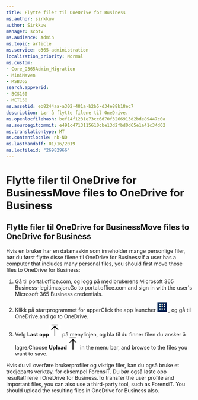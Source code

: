 ```yaml
---
title: Flytte filer til OneDrive for Business
ms.author: sirkkuw
author: Sirkkuw
manager: scotv
ms.audience: Admin
ms.topic: article
ms.service: o365-administration
localization_priority: Normal
ms.custom:
- Core_O365Admin_Migration
- MiniMaven
- MSB365
search.appverid:
- BCS160
- MET150
ms.assetid: eb8244aa-a302-481a-b2b5-d34e88b18ec7
description: Lær å flytte filene til OneDrive.
ms.openlocfilehash: bef14f1231e73cc6d70f3266913d2bde89447c0a
ms.sourcegitcommit: e491c4713115610cbe13d2fbd0d65e1a41c34d62
ms.translationtype: MT
ms.contentlocale: nb-NO
ms.lasthandoff: 01/16/2019
ms.locfileid: "26982966"
---
```

# <a name="move-files-to-onedrive-for-business"></a><span data-ttu-id="798fa-103">Flytte filer til OneDrive for Business</span><span class="sxs-lookup"><span data-stu-id="798fa-103">Move files to OneDrive for Business</span></span>

## <a name="move-files-to-onedrive-for-business"></a><span data-ttu-id="798fa-104">Flytte filer til OneDrive for Business</span><span class="sxs-lookup"><span data-stu-id="798fa-104">Move files to OneDrive for Business</span></span>

<span data-ttu-id="798fa-105">Hvis en bruker har en datamaskin som inneholder mange personlige filer, bør du først flytte disse filene til OneDrive for Business:</span><span class="sxs-lookup"><span data-stu-id="798fa-105">If a user has a computer that includes many personal files, you should first move those files to OneDrive for Business:</span></span>
  
1. <span data-ttu-id="798fa-106">Gå til portal.office.com, og logg på med brukerens Microsoft 365 Business-legitimasjon.</span><span class="sxs-lookup"><span data-stu-id="798fa-106">Go to portal.office.com and sign in with the user's Microsoft 365 Business credentials.</span></span>
    
2. <span data-ttu-id="798fa-107">Klikk på startprogrammet for apper</span><span class="sxs-lookup"><span data-stu-id="798fa-107">Click the app launcher</span></span> ![The app launcher icon in Office 365](media/7502f4ec-3c9a-435d-a7b4-b9cda85189a7.png) <span data-ttu-id="798fa-109">, og gå til OneDrive.</span><span class="sxs-lookup"><span data-stu-id="798fa-109">and go to OneDrive.</span></span> 
    
3. <span data-ttu-id="798fa-110">Velg **Last opp**![Upload](media/d9b963b8-10af-42e2-953d-360301b83d3c.png) på menylinjen, og bla til du finner filen du ønsker å lagre.</span><span class="sxs-lookup"><span data-stu-id="798fa-110">Choose **Upload**![Upload](media/d9b963b8-10af-42e2-953d-360301b83d3c.png) in the menu bar, and browse to the files you want to save.</span></span> 
    
<span data-ttu-id="798fa-p101">Hvis du vil overføre brukerprofiler og viktige filer, kan du også bruke et tredjeparts verktøy, for eksempel ForensiT. Du bør også laste opp resultatfilene i OneDrive for Business.</span><span class="sxs-lookup"><span data-stu-id="798fa-p101">To transfer the user profile and important files, you can also use a third-party tool, such as ForensiT. You should upload the resulting files in OneDrive for Business also.</span></span>
  

